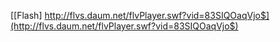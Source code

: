 [\[Flash\] http://flvs.daum.net/flvPlayer.swf?vid=83SIQOaqVjo$](http://flvs.daum.net/flvPlayer.swf?vid=83SIQOaqVjo$)
